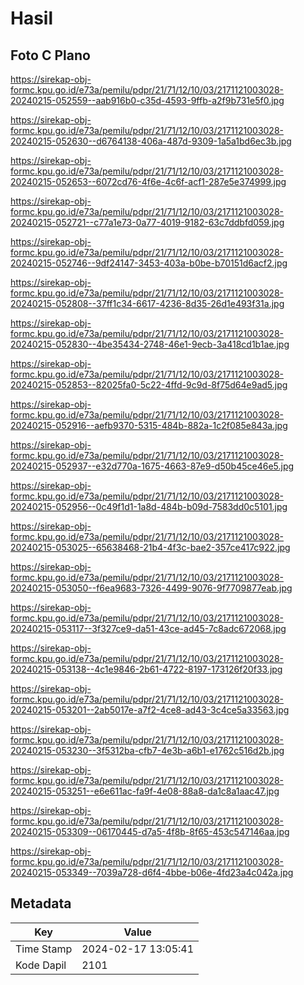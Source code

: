 # Hasil

## Foto C Plano

https://sirekap-obj-formc.kpu.go.id/e73a/pemilu/pdpr/21/71/12/10/03/2171121003028-20240215-052559--aab916b0-c35d-4593-9ffb-a2f9b731e5f0.jpg

https://sirekap-obj-formc.kpu.go.id/e73a/pemilu/pdpr/21/71/12/10/03/2171121003028-20240215-052630--d6764138-406a-487d-9309-1a5a1bd6ec3b.jpg

https://sirekap-obj-formc.kpu.go.id/e73a/pemilu/pdpr/21/71/12/10/03/2171121003028-20240215-052653--6072cd76-4f6e-4c6f-acf1-287e5e374999.jpg

https://sirekap-obj-formc.kpu.go.id/e73a/pemilu/pdpr/21/71/12/10/03/2171121003028-20240215-052721--c77a1e73-0a77-4019-9182-63c7ddbfd059.jpg

https://sirekap-obj-formc.kpu.go.id/e73a/pemilu/pdpr/21/71/12/10/03/2171121003028-20240215-052746--9df24147-3453-403a-b0be-b70151d6acf2.jpg

https://sirekap-obj-formc.kpu.go.id/e73a/pemilu/pdpr/21/71/12/10/03/2171121003028-20240215-052808--37ff1c34-6617-4236-8d35-26d1e493f31a.jpg

https://sirekap-obj-formc.kpu.go.id/e73a/pemilu/pdpr/21/71/12/10/03/2171121003028-20240215-052830--4be35434-2748-46e1-9ecb-3a418cd1b1ae.jpg

https://sirekap-obj-formc.kpu.go.id/e73a/pemilu/pdpr/21/71/12/10/03/2171121003028-20240215-052853--82025fa0-5c22-4ffd-9c9d-8f75d64e9ad5.jpg

https://sirekap-obj-formc.kpu.go.id/e73a/pemilu/pdpr/21/71/12/10/03/2171121003028-20240215-052916--aefb9370-5315-484b-882a-1c2f085e843a.jpg

https://sirekap-obj-formc.kpu.go.id/e73a/pemilu/pdpr/21/71/12/10/03/2171121003028-20240215-052937--e32d770a-1675-4663-87e9-d50b45ce46e5.jpg

https://sirekap-obj-formc.kpu.go.id/e73a/pemilu/pdpr/21/71/12/10/03/2171121003028-20240215-052956--0c49f1d1-1a8d-484b-b09d-7583dd0c5101.jpg

https://sirekap-obj-formc.kpu.go.id/e73a/pemilu/pdpr/21/71/12/10/03/2171121003028-20240215-053025--65638468-21b4-4f3c-bae2-357ce417c922.jpg

https://sirekap-obj-formc.kpu.go.id/e73a/pemilu/pdpr/21/71/12/10/03/2171121003028-20240215-053050--f6ea9683-7326-4499-9076-9f7709877eab.jpg

https://sirekap-obj-formc.kpu.go.id/e73a/pemilu/pdpr/21/71/12/10/03/2171121003028-20240215-053117--3f327ce9-da51-43ce-ad45-7c8adc672068.jpg

https://sirekap-obj-formc.kpu.go.id/e73a/pemilu/pdpr/21/71/12/10/03/2171121003028-20240215-053138--4c1e9846-2b61-4722-8197-173126f20f33.jpg

https://sirekap-obj-formc.kpu.go.id/e73a/pemilu/pdpr/21/71/12/10/03/2171121003028-20240215-053201--2ab5017e-a7f2-4ce8-ad43-3c4ce5a33563.jpg

https://sirekap-obj-formc.kpu.go.id/e73a/pemilu/pdpr/21/71/12/10/03/2171121003028-20240215-053230--3f5312ba-cfb7-4e3b-a6b1-e1762c516d2b.jpg

https://sirekap-obj-formc.kpu.go.id/e73a/pemilu/pdpr/21/71/12/10/03/2171121003028-20240215-053251--e6e611ac-fa9f-4e08-88a8-da1c8a1aac47.jpg

https://sirekap-obj-formc.kpu.go.id/e73a/pemilu/pdpr/21/71/12/10/03/2171121003028-20240215-053309--06170445-d7a5-4f8b-8f65-453c547146aa.jpg

https://sirekap-obj-formc.kpu.go.id/e73a/pemilu/pdpr/21/71/12/10/03/2171121003028-20240215-053349--7039a728-d6f4-4bbe-b06e-4fd23a4c042a.jpg


## Metadata

| Key        | Value               |
| ---------- | ------------------- |
| Time Stamp | 2024-02-17 13:05:41 |
| Kode Dapil | 2101                |



